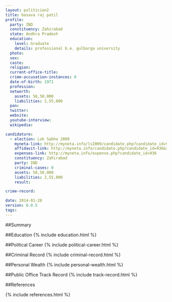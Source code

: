 ```yaml
---
layout: politician2
title: basava raj patil
profile: 
  party: IND
  constituency: Zahirabad
  state: Andhra Pradesh
  education: 
    level: Graduate
    details: professional b.e. gulbarga university
  photo: 
  sex: 
  caste: 
  religion: 
  current-office-title: 
  crime-accusation-instances: 0
  date-of-birth: 1971
  profession: 
  networth: 
    assets: 58,50,000
    liabilities: 2,55,000
  pan: 
  twitter: 
  website: 
  youtube-interview: 
  wikipedia: 

candidature: 
  - election: Lok Sabha 2009
    myneta-link: http://myneta.info/ls2009/candidate.php?candidate_id=936
    affidavit-link: http://myneta.info/candidate.php?candidate_id=936&scan=original
    expenses-link: http://myneta.info/expense.php?candidate_id=936
    constituency: Zahirabad 
    party: IND
    criminal-cases: 0
    assets: 58,50,000
    liabilities: 2,55,000
    result:  

crime-record: 

date: 2014-01-28
version: 0.0.5
tags: 
---
```

##Summary


##Education
{% include education.html %}


##Political Career
{% include political-career.html %}


##Criminal Record
{% include criminal-record.html %}


##Personal Wealth
{% include personal-wealth.html %}


##Public Office Track Record
{% include track-record.html %}


##References


{% include references.html %}